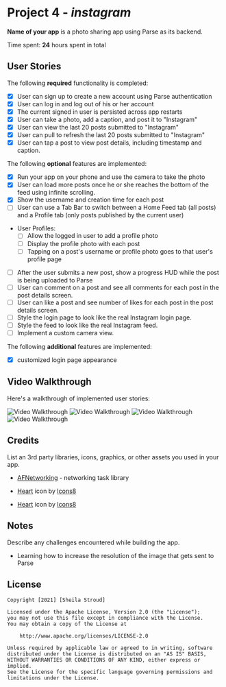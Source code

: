 # Project 4 - *instagram*

**Name of your app** is a photo sharing app using Parse as its backend.

Time spent: **24** hours spent in total

## User Stories

The following **required** functionality is completed:

- [x] User can sign up to create a new account using Parse authentication
- [x] User can log in and log out of his or her account
- [x] The current signed in user is persisted across app restarts
- [x] User can take a photo, add a caption, and post it to "Instagram"
- [x] User can view the last 20 posts submitted to "Instagram"
- [x] User can pull to refresh the last 20 posts submitted to "Instagram"
- [x] User can tap a post to view post details, including timestamp and caption.

The following **optional** features are implemented:

- [x] Run your app on your phone and use the camera to take the photo
- [x] User can load more posts once he or she reaches the bottom of the feed using infinite scrolling.
- [x] Show the username and creation time for each post
- [ ] User can use a Tab Bar to switch between a Home Feed tab (all posts) and a Profile tab (only posts published by the current user)
- User Profiles:
  - [ ] Allow the logged in user to add a profile photo
  - [ ] Display the profile photo with each post
  - [ ] Tapping on a post's username or profile photo goes to that user's profile page
- [ ] After the user submits a new post, show a progress HUD while the post is being uploaded to Parse
- [ ] User can comment on a post and see all comments for each post in the post details screen.
- [ ] User can like a post and see number of likes for each post in the post details screen.
- [ ] Style the login page to look like the real Instagram login page.
- [ ] Style the feed to look like the real Instagram feed.
- [ ] Implement a custom camera view.

The following **additional** features are implemented:

- [x] customized login page appearance



## Video Walkthrough

Here's a walkthrough of implemented user stories:

<img src='instagif1.gif' title='Video Walkthrough' width='' alt='Video Walkthrough' />
<img src='Instagif1.5.gif' title='Video Walkthrough' width='' alt='Video Walkthrough' />
<img src='instaGif2.gif' title='Video Walkthrough' width='' alt='Video Walkthrough' />
<img src='Instagif3.gif' title='Video Walkthrough' width='' alt='Video Walkthrough' />

## Credits

List an 3rd party libraries, icons, graphics, or other assets you used in your app.

- [AFNetworking](https://github.com/AFNetworking/AFNetworking) - networking task library

- <a target="_blank" href="https://icons8.com/icon/85038/heart">Heart</a> icon by <a target="_blank" href="https://icons8.com">Icons8</a>
- <a target="_blank" href="https://icons8.com/icon/85138/heart">Heart</a> icon by <a target="_blank" href="https://icons8.com">Icons8</a>

## Notes

Describe any challenges encountered while building the app.
- Learning how to increase the resolution of the image that gets sent to Parse

## License

    Copyright [2021] [Sheila Stroud]

    Licensed under the Apache License, Version 2.0 (the "License");
    you may not use this file except in compliance with the License.
    You may obtain a copy of the License at

        http://www.apache.org/licenses/LICENSE-2.0

    Unless required by applicable law or agreed to in writing, software
    distributed under the License is distributed on an "AS IS" BASIS,
    WITHOUT WARRANTIES OR CONDITIONS OF ANY KIND, either express or implied.
    See the License for the specific language governing permissions and
    limitations under the License.

